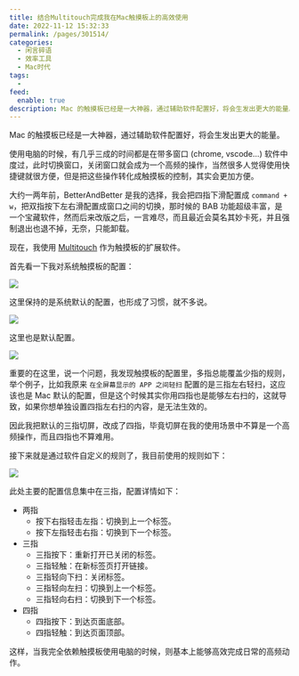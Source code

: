 ```yaml
---
title: 结合Multitouch完成我在Mac触摸板上的高效使用
date: 2022-11-12 15:32:33
permalink: /pages/301514/
categories:
  - 闲言碎语
  - 效率工具
  - Mac时代
tags:
  -
feed:
  enable: true
description: Mac 的触摸板已经是一大神器，通过辅助软件配置好，将会生发出更大的能量。本文分享记录我的触摸板规则及配置。
---
```


Mac 的触摸板已经是一大神器，通过辅助软件配置好，将会生发出更大的能量。

使用电脑的时候，有几乎三成的时间都是在带多窗口 (chrome, vscode...) 软件中度过，此时切换窗口，关闭窗口就会成为一个高频的操作，当然很多人觉得使用快捷键就很方便，但是把这些操作转化成触摸板的控制，其实会更加方便。

大约一两年前，BetterAndBetter 是我的选择，我会把四指下滑配置成 `command + w`，把双指按下左右滑配置成窗口之间的切换，那时候的 BAB 功能超级丰富，是一个宝藏软件，然而后来改版之后，一言难尽，而且最近会莫名其妙卡死，并且强制退出也退不掉，无奈，只能卸载。

现在，我使用 [Multitouch](https://www.multitouch.app/) 作为触摸板的扩展软件。

首先看一下我对系统触摸板的配置：

![](http://t.eryajf.net/imgs/2022/11/6145ae6b7f89c4da.png)

这里保持的是系统默认的配置，也形成了习惯，就不多说。

![](http://t.eryajf.net/imgs/2022/11/98d888cd2218c1f3.png)

这里也是默认配置。

![](http://t.eryajf.net/imgs/2022/11/ade2f7959d6eaa59.png)

重要的在这里，说一个问题，我发现触摸板的配置里，多指总能覆盖少指的规则，举个例子，比如我原来 `在全屏幕显示的 APP 之间轻扫` 配置的是三指左右轻扫，这应该也是 Mac 默认的配置，但是这个时候其实你用四指也是能够左右扫的，这就导致，如果你想单独设置四指左右扫的内容，是无法生效的。

因此我把默认的三指切屏，改成了四指，毕竟切屏在我的使用场景中不算是一个高频操作，而且四指也不算难用。

接下来就是通过软件自定义的规则了，我目前使用的规则如下：

![](http://t.eryajf.net/imgs/2022/11/337bcb8722d00316.png)

此处主要的配置信息集中在三指，配置详情如下：

- 两指
	- 按下右指轻击左指：切换到上一个标签。
	- 按下左指轻击右指：切换到下一个标签。
- 三指
	- 三指按下：重新打开已关闭的标签。
	- 三指轻触：在新标签页打开链接。
	- 三指轻向下扫：关闭标签。
	- 三指轻向左扫：切换到上一个标签。
	- 三指轻向右扫：切换到下一个标签。
- 四指
	- 四指按下：到达页面底部。
	- 四指轻触：到达页面顶部。

这样，当我完全依赖触摸板使用电脑的时候，则基本上能够高效完成日常的高频动作。